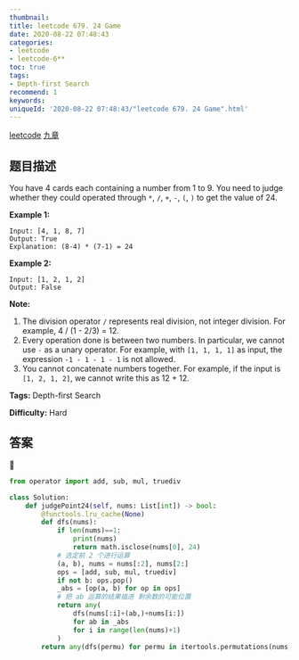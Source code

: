 ```yaml
---
thumbnail:
title: leetcode 679. 24 Game
date: 2020-08-22 07:48:43
categories:
- leetcode
- leetcode-6**
toc: true
tags:
- Depth-first Search
recommend: 1
keywords:
uniqueId: '2020-08-22 07:48:43/"leetcode 679. 24 Game".html'
---
```


<a href="https://leetcode.com/problems/24-game/">leetcode</a>
<a href="https://www.jiuzhang.com/solution/24-game/">九章</a>
## 题目描述
You have 4 cards each containing a number from 1 to 9. You need to judge
whether they could operated through `*`, `/`, `+`, `-`, `(`, `)` to get the
value of 24.

**Example 1:**  
        
    Input: [4, 1, 8, 7]
    Output: True
    Explanation: (8-4) * (7-1) = 24


**Example 2:**  
        
    Input: [1, 2, 1, 2]
    Output: False


**Note:**  

  1. The division operator `/` represents real division, not integer division. For example, 4 / (1 - 2/3) = 12.
  2. Every operation done is between two numbers. In particular, we cannot use `-` as a unary operator. For example, with `[1, 1, 1, 1]` as input, the expression `-1 - 1 - 1 - 1` is not allowed.
  3. You cannot concatenate numbers together. For example, if the input is `[1, 2, 1, 2]`, we cannot write this as 12 + 12.


**Tags:** Depth-first Search

**Difficulty:** Hard

## 答案
<!--more-->
```python
from operator import add, sub, mul, truediv

class Solution:
    def judgePoint24(self, nums: List[int]) -> bool:
        @functools.lru_cache(None)
        def dfs(nums):
            if len(nums)==1:
                print(nums)
                return math.isclose(nums[0], 24)
            # 选定前 2 个进行运算
            (a, b), nums = nums[:2], nums[2:]
            ops = [add, sub, mul, truediv]
            if not b: ops.pop()
            _abs = [op(a, b) for op in ops]
            # 把 ab 运算的结果插进 剩余数的可能位置
            return any(
                dfs(nums[:i]+(ab,)+nums[i:])
                for ab in _abs
                for i in range(len(nums)+1)
            )
        return any(dfs(permu) for permu in itertools.permutations(nums, 4))
```
